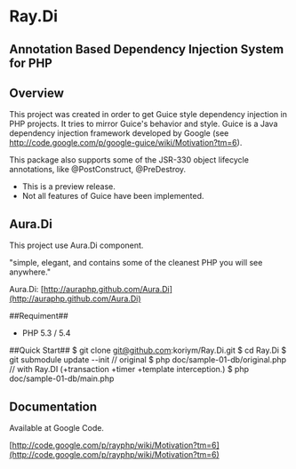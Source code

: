 # Ray.Di
## Annotation Based Dependency Injection System for PHP

## Overview ##
This project was created in order to get Guice style dependency injection in PHP projects. It tries to mirror Guice's behavior and style. Guice is a Java dependency injection framework developed by Google (see http://code.google.com/p/google-guice/wiki/Motivation?tm=6). 

This package also supports some of the JSR-330 object lifecycle annotations, like @PostConstruct, @PreDestroy. 

 * This is a preview release.
 * Not all features of Guice have been implemented.

## Aura.Di ##
This project use Aura.Di component. 

"simple, elegant, and contains some of the cleanest PHP you will see anywhere."

Aura.Di: [http://auraphp.github.com/Aura.Di](http://auraphp.github.com/Aura.Di)

##Requiment##
 * PHP 5.3 / 5.4

##Quick Start##
    $ git clone git@github.com:koriym/Ray.Di.git
    $ cd Ray.Di
    $ git submodule update --init
    // original
    $ php doc/sample-01-db/original.php
    // with Ray.DI (+transaction +timer +template interception.)
    $ php doc/sample-01-db/main.php

## Documentation ##
Available at Google Code.

 [http://code.google.com/p/rayphp/wiki/Motivation?tm=6](http://code.google.com/p/rayphp/wiki/Motivation?tm=6)